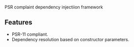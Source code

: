 PSR complaint dependency injectiion framework

## Features
- PSR-11 compliant.
- Dependency resolution based on constructor parameters.
